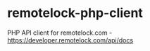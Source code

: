 # remotelock-php-client
PHP API client for remotelock.com - https://developer.remotelock.com/api/docs
